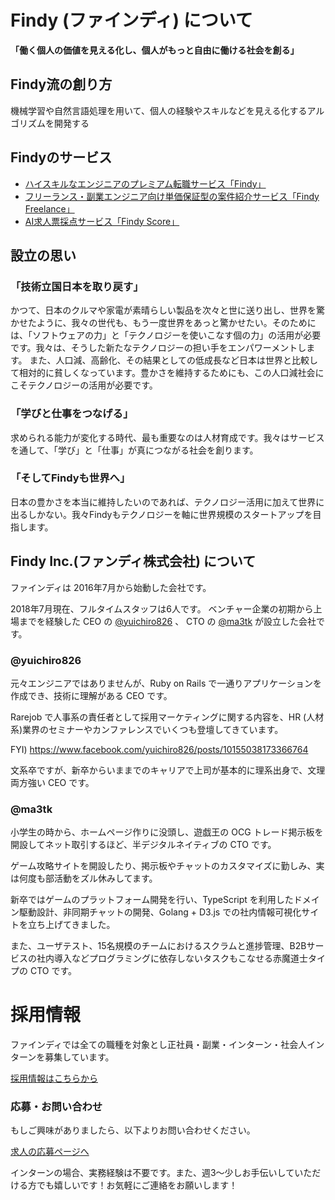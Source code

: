 # Findy (ファインディ) について
**「働く個人の価値を見える化し、個人がもっと自由に働ける社会を創る」**

## Findy流の創り方

機械学習や自然言語処理を用いて、個人の経験やスキルなどを見える化するアルゴリズムを開発する

## Findyのサービス
- [ハイスキルなエンジニアのプレミアム転職サービス「Findy」](https://findy-code.io/)
- [フリーランス・副業エンジニア向け単価保証型の案件紹介サービス「Findy Freelance」](https://freelance.findy-code.io/)
- [AI求人票採点サービス「Findy Score」](https://findy.us/)

## 設立の思い

### 「技術立国日本を取り戻す」
かつて、日本のクルマや家電が素晴らしい製品を次々と世に送り出し、世界を驚かせたように、我々の世代も、もう一度世界をあっと驚かせたい。そのためには、「ソフトウェアの力」と「テクノロジーを使いこなす個の力」の活用が必要です。我々は、そうした新たなテクノロジーの担い手をエンパワーメントします。
また、人口減、高齢化、その結果としての低成長など日本は世界と比較して相対的に貧しくなっています。豊かさを維持するためにも、この人口減社会にこそテクノロジーの活用が必要です。

### 「学びと仕事をつなげる」
求められる能力が変化する時代、最も重要なのは人材育成です。我々はサービスを通して、「学び」と「仕事」が真につながる社会を創ります。

### 「そしてFindyも世界へ」
日本の豊かさを本当に維持したいのであれば、テクノロジー活用に加えて世界に出るしかない。我々Findyもテクノロジーを軸に世界規模のスタートアップを目指します。

## Findy Inc.(ファンディ株式会社) について
ファインディは 2016年7月から始動した会社です。

2018年7月現在、フルタイムスタッフは6人です。
ベンチャー企業の初期から上場までを経験した CEO の [@yuichiro826](https://github.com/yuichiro826) 、 CTO の [@ma3tk](https://github.com/ma3tk) が設立した会社です。

### @yuichiro826
元々エンジニアではありませんが、Ruby on Rails で一通りアプリケーションを作成でき、技術に理解がある CEO です。

Rarejob で人事系の責任者として採用マーケティングに関する内容を、HR (人材系)業界のセミナーやカンファレンスでいくつも登壇してきています。

FYI) https://www.facebook.com/yuichiro826/posts/10155038173366764

文系卒ですが、新卒からいままでのキャリアで上司が基本的に理系出身で、文理両方強い CEO です。

### @ma3tk
小学生の時から、ホームページ作りに没頭し、遊戯王の OCG トレード掲示板を開設してネット取引するほど、半デジタルネイティブの CTO です。

ゲーム攻略サイトを開設したり、掲示板やチャットのカスタマイズに勤しみ、実は何度も部活動をズル休みしてます。

新卒ではゲームのプラットフォーム開発を行い、TypeScript を利用したドメイン駆動設計、非同期チャットの開発、Golang + D3.js での社内情報可視化サイトを立ち上げてきました。

また、ユーザテスト、15名規模のチームにおけるスクラムと進捗管理、B2Bサービスの社内導入などプログラミングに依存しないタスクもこなせる赤魔道士タイプの CTO です。

# 採用情報
ファインディでは全ての職種を対象とし正社員・副業・インターン・社会人インターンを募集しています。

[採用情報はこちらから](採用情報)

### 応募・お問い合わせ
もしご興味がありましたら、以下よりお問い合わせください。

[求人の応募ページへ](https://form.run/@findy-recruit)

インターンの場合、実務経験は不要です。また、週3〜少しお手伝いしていただける方でも嬉しいです！お気軽にご連絡をお願いします！
